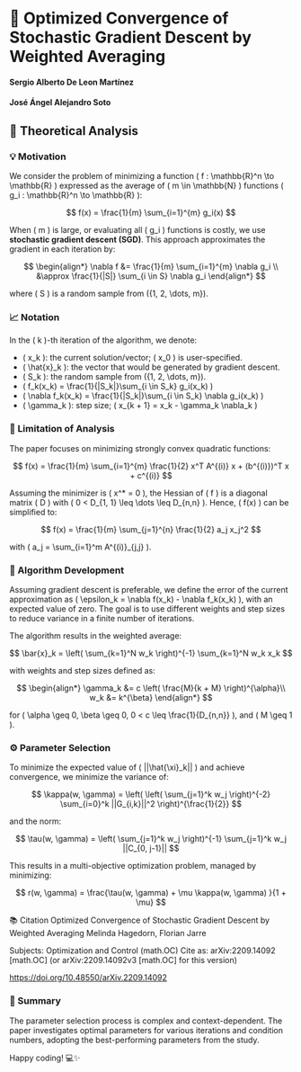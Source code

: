 # 🔄 Optimized Convergence of Stochastic Gradient Descent by Weighted Averaging

#### Sergio Alberto De Leon Martínez
#### José Ángel Alejandro Soto

## 📘 Theoretical Analysis

### 💡 Motivation

We consider the problem of minimizing a function \( f : \mathbb{R}^n \to \mathbb{R} \) expressed as the average of \( m \in \mathbb{N} \) functions \( g_i : \mathbb{R}^n \to \mathbb{R} \):

$$
f(x) = \frac{1}{m} \sum_{i=1}^{m} g_i(x)
$$

When \( m \) is large, or evaluating all \( g_i \) functions is costly, we use **stochastic gradient descent (SGD)**. This approach approximates the gradient in each iteration by:

$$
\begin{align*}
  \nabla f &= \frac{1}{m} \sum_{i=1}^{m} \nabla g_i \\
  &\approx \frac{1}{|S|} \sum_{i \in S} \nabla g_i
\end{align*}
$$

where \( S \) is a random sample from \(\{1, 2, \dots, m\}\).

### 📈 Notation

In the \( k \)-th iteration of the algorithm, we denote:

- \( x_k \): the current solution/vector; \( x_0 \) is user-specified.
- \( \hat{x}_k \): the vector that would be generated by gradient descent.
- \( S_k \): the random sample from \(\{1, 2, \dots, m\}\).
- \( f_k(x_k) = \frac{1}{|S_k|}\sum_{i \in S_k} g_i(x_k) \)
- \( \nabla f_k(x_k) = \frac{1}{|S_k|}\sum_{i \in S_k} \nabla g_i(x_k) \)
- \( \gamma_k \): step size; \( x_{k + 1} = x_k - \gamma_k \nabla_k \)

### 🔬 Limitation of Analysis

The paper focuses on minimizing strongly convex quadratic functions:

$$
f(x) = \frac{1}{m} \sum_{i=1}^{m} \frac{1}{2} x^T A^{(i)} x + (b^{(i)})^T x + c^{(i)}
$$

Assuming the minimizer is \( x^* = 0 \), the Hessian of \( f \) is a diagonal matrix \( D \) with \( 0 < D_{1, 1} \leq \dots \leq D_{n,n} \). Hence, \( f(x) \) can be simplified to:

$$
f(x) = \frac{1}{m} \sum_{j=1}^{n} \frac{1}{2} a_j x_j^2
$$

with \( a_j = \sum_{i=1}^m A^{(i)}_{j,j} \).

### 🔧 Algorithm Development

Assuming gradient descent is preferable, we define the error of the current approximation as \( \epsilon_k = \nabla f(x_k) - \nabla f_k(x_k) \), with an expected value of zero. The goal is to use different weights and step sizes to reduce variance in a finite number of iterations.

The algorithm results in the weighted average:

$$
\bar{x}_k = \left( \sum_{k=1}^N w_k \right)^{-1} \sum_{k=1}^N w_k x_k
$$

with weights and step sizes defined as:

$$
\begin{align*}
\gamma_k &= c \left( \frac{M}{k + M} \right)^{\alpha}\\
w_k &= k^{\beta}
\end{align*}
$$

for \( \alpha \geq 0, \beta \geq 0, 0 < c \leq \frac{1}{D_{n,n}} \), and \( M \geq 1 \).

### ⚙️ Parameter Selection

To minimize the expected value of \( ||\hat{\xi}_k|| \) and achieve convergence, we minimize the variance of:

$$
\kappa(w, \gamma) = \left( \left( \sum_{j=1}^k w_j \right)^{-2} \sum_{i=0}^k ||G_{i,k}||^2 \right)^{\frac{1}{2}}
$$

and the norm:

$$
\tau(w, \gamma) = \left( \sum_{j=1}^k w_j \right)^{-1} \sum_{j=1}^k w_j ||C_{0, j-1}||
$$

This results in a multi-objective optimization problem, managed by minimizing:

$$
r(w, \gamma) = \frac{\tau(w, \gamma) + \mu \kappa(w, \gamma) }{1 + \mu}
$$

📚 Citation
Optimized Convergence of Stochastic Gradient Descent by Weighted Averaging
Melinda Hagedorn, Florian Jarre

Subjects: Optimization and Control (math.OC)
Cite as: arXiv:2209.14092 [math.OC]
(or arXiv:2209.14092v3 [math.OC] for this version)

https://doi.org/10.48550/arXiv.2209.14092

### 📝 Summary

The parameter selection process is complex and context-dependent. The paper investigates optimal parameters for various iterations and condition numbers, adopting the best-performing parameters from the study.

Happy coding! 💻✨
